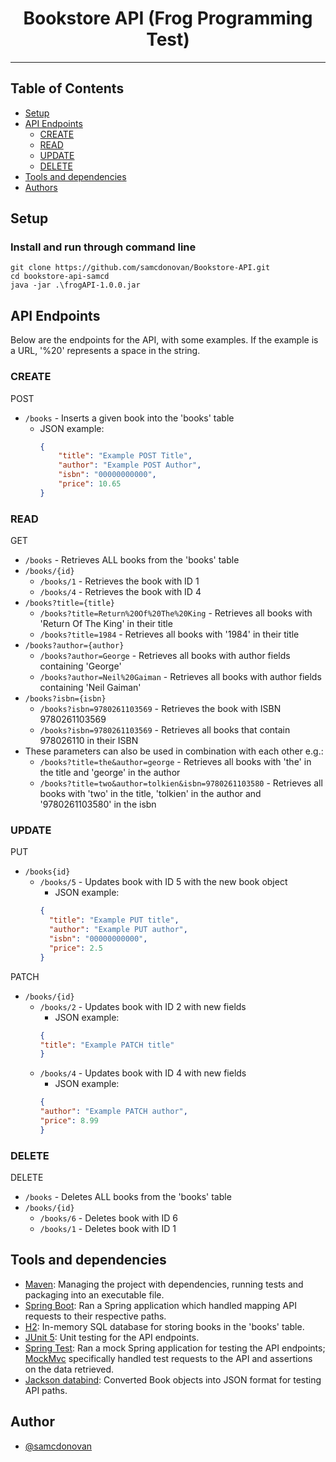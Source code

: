 
<h1 align="center">Bookstore API (Frog Programming Test)</h1>


---

## Table of Contents
- [Setup](#setup)
- [API Endpoints](#endpoints)
  - [CREATE](#create)
  - [READ](#read)
  - [UPDATE](#update)
  - [DELETE](#delete)
- [Tools and dependencies](#built_using)
- [Authors](#authors)

## Setup<a name = "setup"></a>
### Install and run through command line
 ```
 git clone https://github.com/samcdonovan/Bookstore-API.git
 cd bookstore-api-samcd
 java -jar .\frogAPI-1.0.0.jar
 ```

## API Endpoints<a name = "endpoints"></a>
Below are the endpoints for the API, with some examples. If the example is a URL, '%20' represents a space in the string.
### CREATE<a name = "create"></a>
POST
- `/books` - Inserts a given book into the 'books' table
  - JSON example:
      ```JSON
      {
          "title": "Example POST Title", 
          "author": "Example POST Author", 
          "isbn": "00000000000", 
          "price": 10.65
      }
      ```
### READ<a name = "read"></a>
GET
- `/books` - Retrieves ALL books from the 'books' table
- `/books/{id}`
    - `/books/1` - Retrieves the book with ID 1
    - `/books/4` - Retrieves the book with ID 4
- `/books?title={title}` 
    - `/books?title=Return%20Of%20The%20King` - Retrieves all books with 'Return Of The King' in their title
    - `/books?title=1984` - Retrieves all books with '1984' in their title
- `/books?author={author}`
  - `/books?author=George` - Retrieves all books with author fields containing 'George'
  - `/books?author=Neil%20Gaiman` - Retrieves all books with author fields containing 'Neil Gaiman'
- `/books?isbn={isbn}`
  - `/books?isbn=9780261103569` - Retrieves the book with ISBN 9780261103569
  - `/books?isbn=9780261103569` - Retrieves all books that contain 978026110 in their ISBN
- These parameters can also be used in combination with each other e.g.:
  - `/books?title=the&author=george` - Retrieves all books with 'the' in the title and 'george' in the author
  - `/books?title=two&author=tolkien&isbn=9780261103580` - Retrieves all books with 'two' in the title, 'tolkien' in the author and '9780261103580' in the isbn
### UPDATE<a name = "update"></a>
PUT
- `/books{id}`
  - `/books/5` - Updates book with ID 5 with the new book object
    - JSON example:
    ```JSON
    {
      "title": "Example PUT title",
      "author": "Example PUT author",
      "isbn": "00000000000",
      "price": 2.5
    }
    ```

PATCH
- `/books/{id}`
  - `/books/2` - Updates book with ID 2 with new fields
    - JSON example:
    ```JSON
    {
    "title": "Example PATCH title"
    }
    ```
  - `/books/4` - Updates book with ID 4 with new fields
    - JSON example:
    ```JSON
    {
    "author": "Example PATCH author",
    "price": 8.99
    }
    ```
### DELETE<a name = "delete"></a>
DELETE
- `/books` - Deletes ALL books from the 'books' table
- `/books/{id}` 
  - `/books/6` - Deletes book with ID 6
  - `/books/1` - Deletes book with ID 1

## Tools and dependencies<a name = "built_using"></a>
- [Maven](https://maven.apache.org/): Managing the project with dependencies, running tests and packaging into an executable file. 
- [Spring Boot](https://spring.io/): Ran a Spring application which handled mapping API requests to their respective paths.
- [H2](https://www.h2database.com/html/main.html): In-memory SQL database for storing books in the 'books' table.
- [JUnit 5](https://junit.org/junit5/): Unit testing for the API endpoints.
-	[Spring Test](https://docs.spring.io/spring-boot/docs/2.1.5.RELEASE/reference/html/boot-features-testing.html): Ran a mock Spring application for testing the API endpoints; [MockMvc](https://docs.spring.io/spring-framework/docs/current/javadoc-api/org/springframework/test/web/servlet/MockMvc.html) specifically handled test requests to the API and assertions on the data retrieved. 
- [Jackson databind](https://github.com/FasterXML/jackson-databind): Converted Book objects into JSON format for testing API paths.

## Author <a name = "authors"></a>
- [@samcdonovan](https://github.com/samcdonovan)
